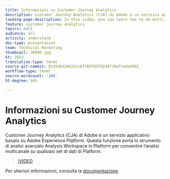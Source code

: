 ```yaml
---
title: Informazioni su Customer Journey Analytics
description: Customer Journey Analytics (CJA) di Adobe è un servizio applicativo basato su Adobe Experience Platform. Questa funzione porta lo strumento di analisi avanzato Analysis Workspace in Platform per consentire l’analisi multicanale su qualsiasi set di dati di Platform.
landing-page-description: In this video, you can learn how to do multi-channel analysis on any of your Platform data sets.
feature: customer journey analytics
topics: null
audience: all
activity: understand
doc-type: presentation
team: Technical Marketing
thumbnail: 30090.jpg
kt: 3953
translation-type: tm+mt
source-git-commit: 03353032d433ccbf76bf65fd2d4716afce8a4902
workflow-type: tm+mt
source-wordcount: '108'
ht-degree: 94%

---
```



# Informazioni su Customer Journey Analytics

Customer Journey Analytics (CJA) di Adobe è un servizio applicativo basato su Adobe Experience Platform. Questa funzione porta lo strumento di analisi avanzato Analysis Workspace in Platform per consentire l’analisi multicanale su qualsiasi set di dati di Platform.

>[!VIDEO](https://video.tv.adobe.com/v/30090/?quality=12&enable10seconds=on&speedcontrol=on)

Per ulteriori informazioni, consulta la [documentazione](https://docs.adobe.com/content/help/it-IT/analytics-platform/using/cja-landing.html).
